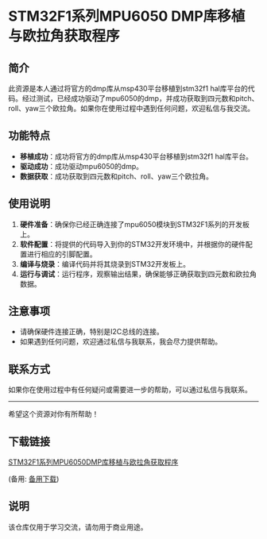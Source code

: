 # STM32F1系列MPU6050 DMP库移植与欧拉角获取程序

## 简介
此资源是本人通过将官方的dmp库从msp430平台移植到stm32f1 hal库平台的代码。经过测试，已经成功驱动了mpu6050的dmp，并成功获取到四元数和pitch、roll、yaw三个欧拉角。如果你在使用过程中遇到任何问题，欢迎私信与我交流。

## 功能特点
- **移植成功**：成功将官方的dmp库从msp430平台移植到stm32f1 hal库平台。
- **驱动成功**：成功驱动mpu6050的dmp。
- **数据获取**：成功获取到四元数和pitch、roll、yaw三个欧拉角。

## 使用说明
1. **硬件准备**：确保你已经正确连接了mpu6050模块到STM32F1系列的开发板上。
2. **软件配置**：将提供的代码导入到你的STM32开发环境中，并根据你的硬件配置进行相应的引脚配置。
3. **编译与烧录**：编译代码并将其烧录到STM32开发板上。
4. **运行与调试**：运行程序，观察输出结果，确保能够正确获取到四元数和欧拉角数据。

## 注意事项
- 请确保硬件连接正确，特别是I2C总线的连接。
- 如果遇到任何问题，欢迎通过私信与我联系，我会尽力提供帮助。

## 联系方式
如果你在使用过程中有任何疑问或需要进一步的帮助，可以通过私信与我联系。

---

希望这个资源对你有所帮助！

## 下载链接
[STM32F1系列MPU6050DMP库移植与欧拉角获取程序](https://pan.quark.cn/s/f1e32adda888) 

(备用: [备用下载](https://pan.baidu.com/s/1c02bKB1-QZHAppYwZm27PA?pwd=1234))

## 说明

该仓库仅用于学习交流，请勿用于商业用途。
